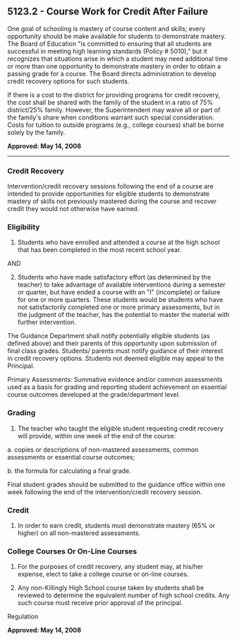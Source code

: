 ## 5123.2 - Course Work for Credit After Failure

One goal of schooling is mastery of course content and skills; every opportunity should be make available for students to demonstrate mastery.  The Board of Education "is committed to ensuring that all students are successful in meeting high learning standards \(Policy \# 5010\)," but it recognizes that situations arise in which a student may need additional time or more than one opportunity to demonstrate mastery in order to obtain a passing grade for a course.  The Board directs administration to develop credit recovery options for such students.

If there is a cost to the district for providing programs for credit recovery, the cost shall be shared with the family of the student in a ratio of 75% district/25% family.  However, the Superintendent may waive all or part of the family's share when conditions warrant such special consideration.  Costs for tuition to outside programs \(e.g., college courses\) shall be borne solely by the family.

**Approved:  May 14, 2008**

---

### Credit Recovery

Intervention/credit recovery sessions following the end of a course are intended to provide opportunities for eligible students to demonstrate mastery of skills not previously mastered during the course and recover credit they would not otherwise have earned.

### Eligibility

1. Students who have enrolled and attended a course at the high school that has been completed in the most recent school year.

  AND

2. Students who have made satisfactory effort \(as determined by the teacher\) to take advantage of available interventions during a semester or quarter, but have ended a course with an "I" \(incomplete\) or failure for one or more quarters.  These students would be students who have not satisfactorily completed one or more primary assessments, but in the judgment of the teacher, has the potential to master the material with further intervention.


The Guidance Department shall notify potentially eligible students \(as defined above\) and their parents of this opportunity upon submission of final class grades.  Students/ parents must notify guidance of their interest in credit recovery options.  Students not deemed eligible may appeal to the Principal.

Primary Assessments: Summative evidence and/or common assessments used as a basis for grading and reporting student achievement on essential course outcomes developed at the grade/department level.

### Grading

1. The teacher who taught the eligible student requesting credit recovery will provide, within one week of the end of the course:

  a.  copies or descriptions of non-mastered assessments, common assessments or essential course outcomes;

  b.  the formula for calculating a final grade.


Final student grades should be submitted to the guidance office within one week following the end of the intervention/credit recovery session.

### Credit

1. In order to earn credit, students must demonstrate mastery \(65% or higher\) on all non-mastered assessments.

### College Courses Or On-Line Courses

1. For the purposes of credit recovery, any student may, at his/her expense, elect to take a college course or on-line courses.

2. Any non-Killingly High School course taken by students shall be reviewed to determine the equivalent number of high school credits.  Any such course must receive prior approval of the principal.


Regulation

**Approved:  May 14, 2008**

